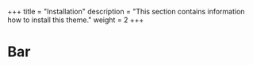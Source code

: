 +++
title = "Installation"
description = "This section contains information how to install this theme."
weight = 2
+++

# Bar
